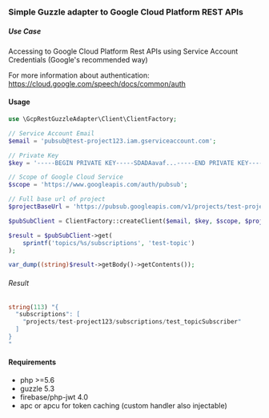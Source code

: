 ### Simple Guzzle adapter to Google Cloud Platform REST APIs

##### Use Case
Accessing to Google Cloud Platform Rest APIs using Service Account Credentials (Google's recommended way) 

For more information about authentication: https://cloud.google.com/speech/docs/common/auth

#### Usage 

```php
use \GcpRestGuzzleAdapter\Client\ClientFactory;

// Service Account Email
$email = 'pubsub@test-project123.iam.gserviceaccount.com';

// Private Key
$key = '-----BEGIN PRIVATE KEY-----SDADAavaf...-----END PRIVATE KEY-----';

// Scope of Google Cloud Service
$scope = 'https://www.googleapis.com/auth/pubsub';

// Full base url of project
$projectBaseUrl = 'https://pubsub.googleapis.com/v1/projects/test-project123/';

$pubSubClient = ClientFactory::createClient($email, $key, $scope, $projectBaseUrl);

$result = $pubSubClient->get(
    sprintf('topics/%s/subscriptions', 'test-topic')
);

var_dump((string)$result->getBody()->getContents());

```

###### Result
```php
string(113) "{
  "subscriptions": [
    "projects/test-project123/subscriptions/test_topicSubscriber"
  ]
}
"
```

#### Requirements
- php >=5.6
- guzzle 5.3
- firebase/php-jwt 4.0
- apc or apcu for token caching (custom handler also injectable)